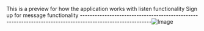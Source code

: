 This is a preview for how the application works with listen functionality Sign up for message functionality
-----------------------------------------------------------------------------------------------------------![Image](https://github.com/user-attachments/assets/831acff7-ae67-412b-a9e9-2bc8396b3418)
